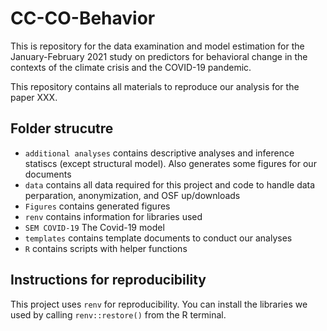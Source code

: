 
<!-- README.md is generated from README.Rmd. Please edit that file -->

# CC-CO-Behavior

<!-- badges: start -->
<!-- badges: end -->

This is repository for the data examination and model estimation for the
January-February 2021 study on predictors for behavioral change in the
contexts of the climate crisis and the COVID-19 pandemic.

This repository contains all materials to reproduce our analysis for the
paper XXX.

## Folder strucutre

-   `additional analyses` contains descriptive analyses and inference
    statiscs (except structural model). Also generates some figures for
    our documents
-   `data` contains all data required for this project and code to
    handle data perparation, anonymization, and OSF up/downloads
-   `Figures` contains generated figures
-   `renv` contains information for libraries used
-   `SEM COVID-19` The Covid-19 model
-   `templates` contains template documents to conduct our analyses
-   `R` contains scripts with helper functions

## Instructions for reproducibility

This project uses `renv` for reproducibility. You can install the
libraries we used by calling `renv::restore()` from the R terminal.
